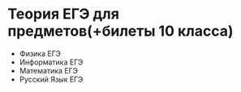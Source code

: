 # Теория ЕГЭ для предметов(+билеты 10 класса)

- Физика ЕГЭ
- Информатика ЕГЭ
- Математика ЕГЭ
- Русский Язык ЕГЭ

